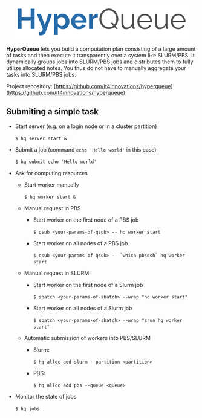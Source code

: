 <p align="center">
<img src="imgs/hq.png">
</p>


**HyperQueue** lets you build a computation plan consisting of a large amount of tasks and then
execute it transparently over a system like SLURM/PBS. It dynamically groups jobs into SLURM/PBS jobs and distributes
them to fully utilize allocated notes. You thus do not have to manually aggregate your tasks into SLURM/PBS jobs.


Project repository: [https://github.com/It4innovations/hyperqueue](https://github.com/It4innovations/hyperqueue)


## Submiting a simple task

* Start server (e.g. on a login node or in a cluster partition)

  ``$ hq server start &``

* Submit a job (command ``echo 'Hello world'`` in this case)

  ``$ hq submit echo 'Hello world'``

* Ask for computing resources

    * Start worker manually

      ``$ hq worker start &``

    * Manual request in PBS

      - Start worker on the first node of a PBS job

        ``$ qsub <your-params-of-qsub> -- hq worker start``

      - Start worker on all nodes of a PBS job

        ``$ qsub <your-params-of-qsub> -- `which pbsdsh` hq worker start``

    * Manual request in SLURM

      - Start worker on the first node of a Slurm job

        ``$ sbatch <your-params-of-sbatch> --wrap "hq worker start"``

      - Start worker on all nodes of a Slurm job

        ``$ sbatch <your-params-of-sbatch> --wrap "srun hq worker start"``

    * Automatic submission of workers into PBS/SLURM

      - Slurm:

        ``$ hq alloc add slurm --partition <partition>``

      - PBS:

        ``$ hq alloc add pbs --queue <queue>``


* Monitor the state of jobs

  ``$ hq jobs``



